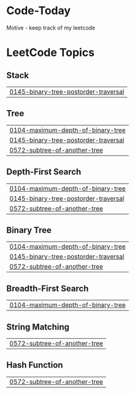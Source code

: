 # Code-Today
Motive - keep track of my leetcode


<!---LeetCode Topics Start-->
# LeetCode Topics
## Stack
|  |
| ------- |
| [0145-binary-tree-postorder-traversal](https://github.com/viveksumanth/Code-Today/tree/master/0145-binary-tree-postorder-traversal) |
## Tree
|  |
| ------- |
| [0104-maximum-depth-of-binary-tree](https://github.com/viveksumanth/Code-Today/tree/master/0104-maximum-depth-of-binary-tree) |
| [0145-binary-tree-postorder-traversal](https://github.com/viveksumanth/Code-Today/tree/master/0145-binary-tree-postorder-traversal) |
| [0572-subtree-of-another-tree](https://github.com/viveksumanth/Code-Today/tree/master/0572-subtree-of-another-tree) |
## Depth-First Search
|  |
| ------- |
| [0104-maximum-depth-of-binary-tree](https://github.com/viveksumanth/Code-Today/tree/master/0104-maximum-depth-of-binary-tree) |
| [0145-binary-tree-postorder-traversal](https://github.com/viveksumanth/Code-Today/tree/master/0145-binary-tree-postorder-traversal) |
| [0572-subtree-of-another-tree](https://github.com/viveksumanth/Code-Today/tree/master/0572-subtree-of-another-tree) |
## Binary Tree
|  |
| ------- |
| [0104-maximum-depth-of-binary-tree](https://github.com/viveksumanth/Code-Today/tree/master/0104-maximum-depth-of-binary-tree) |
| [0145-binary-tree-postorder-traversal](https://github.com/viveksumanth/Code-Today/tree/master/0145-binary-tree-postorder-traversal) |
| [0572-subtree-of-another-tree](https://github.com/viveksumanth/Code-Today/tree/master/0572-subtree-of-another-tree) |
## Breadth-First Search
|  |
| ------- |
| [0104-maximum-depth-of-binary-tree](https://github.com/viveksumanth/Code-Today/tree/master/0104-maximum-depth-of-binary-tree) |
## String Matching
|  |
| ------- |
| [0572-subtree-of-another-tree](https://github.com/viveksumanth/Code-Today/tree/master/0572-subtree-of-another-tree) |
## Hash Function
|  |
| ------- |
| [0572-subtree-of-another-tree](https://github.com/viveksumanth/Code-Today/tree/master/0572-subtree-of-another-tree) |
<!---LeetCode Topics End-->